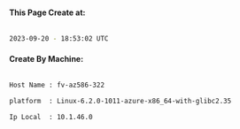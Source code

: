
   
#### This Page Create at:

```bash

2023-09-20 - 18:53:02 UTC

```

#### Create By Machine:

```bash

Host Name : fv-az586-322

platform  : Linux-6.2.0-1011-azure-x86_64-with-glibc2.35

Ip Local  : 10.1.46.0

```

